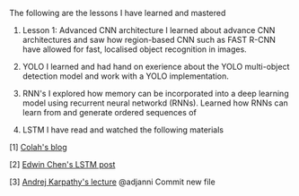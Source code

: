 The following are the lessons I have learned and mastered

1. Lesson 1: Advanced CNN architecture
I learned about advance CNN architectures and saw how region-based CNN such as FAST R-CNN have allowed for fast, localised object recognition in images.

2. YOLO
I learned and had hand on exerience about the YOLO multi-object detection model and work with a YOLO implementation.

3. RNN's
I explored how memory can be incorporated into a deep learning model using recurrent neural networkd (RNNs). Learned how RNNs can learn from and generate ordered sequences of

4. LSTM
I have read and watched the following materials

[1] [Colah's blog](http://colah.github.io/posts/2015-08-Understanding-LSTMs/)
  
[2] [Edwin Chen's LSTM post](http://blog.echen.me/2017/05/30/exploring-lstms/)
  
[3] [Andrej Karpathy's lecture](https://www.youtube.com/watch?v=iX5V1WpxxkY)
@adjanni
Commit new file
